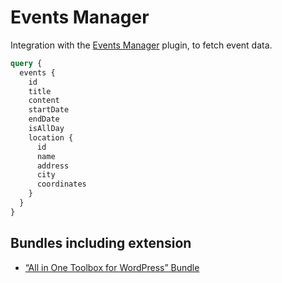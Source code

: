 # Events Manager

Integration with the [Events Manager](https://wordpress.org/plugins/events-manager/) plugin, to fetch event data.

```graphql
query {
  events {
    id
    title
    content
    startDate
    endDate
    isAllDay
    location {
      id
      name
      address
      city
      coordinates
    }
  }
}
```

## Bundles including extension

- [“All in One Toolbox for WordPress” Bundle](../../../../../bundle-extensions/all-in-one-toolbox-for-wordpress/docs/modules/all-in-one-toolbox-for-wordpress/en.md)
